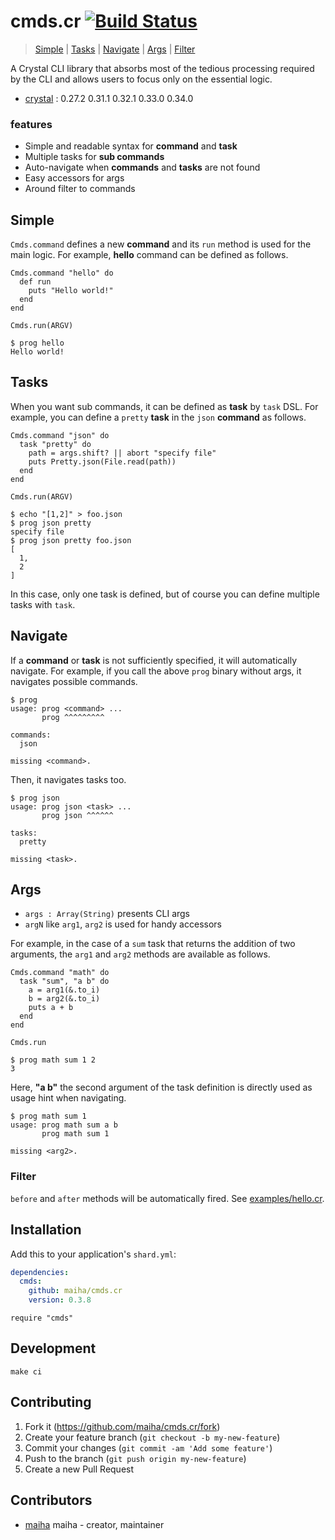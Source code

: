 # cmds.cr [![Build Status](https://travis-ci.org/maiha/cmds.cr.svg?branch=master)](https://travis-ci.org/maiha/cmds.cr)

> [Simple](#Simple) | [Tasks](#Tasks) | [Navigate](#Navigate) | [Args](#Args) | [Filter](#Filter)

A Crystal CLI library that absorbs most of the tedious processing required by the CLI and allows users to focus only on the essential logic.
- [crystal](http://crystal-lang.org/) : 0.27.2 0.31.1 0.32.1 0.33.0 0.34.0

### features
- Simple and readable syntax for **command** and **task**
- Multiple tasks for **sub commands**
- Auto-navigate when **commands** and **tasks** are not found
- Easy accessors for args
- Around filter to commands

## Simple

`Cmds.command` defines a new **command** and its `run` method is used for the main logic.
For example, **hello** command can be defined as follows.

```crystal
Cmds.command "hello" do
  def run
    puts "Hello world!"
  end
end

Cmds.run(ARGV)
```

```console
$ prog hello
Hello world!
```

## Tasks

When you want sub commands, it can be defined as **task** by `task` DSL.
For example, you can define a `pretty` **task** in the `json` **command** as follows.

```crystal
Cmds.command "json" do
  task "pretty" do
    path = args.shift? || abort "specify file"
    puts Pretty.json(File.read(path))
  end
end

Cmds.run(ARGV)
```

```console
$ echo "[1,2]" > foo.json
$ prog json pretty
specify file
$ prog json pretty foo.json
[
  1,
  2
]	
```

In this case, only one task is defined, but of course you can define multiple tasks with `task`.

## Navigate

If a **command** or **task** is not sufficiently specified, it will automatically navigate.
For example, if you call the above `prog` binary without args, it navigates possible commands.

```console
$ prog
usage: prog <command> ...
       prog ^^^^^^^^^

commands:
  json

missing <command>.
```

Then, it navigates tasks too.

```console
$ prog json
usage: prog json <task> ...
       prog json ^^^^^^

tasks:
  pretty

missing <task>.
```

## Args

- `args : Array(String)` presents CLI args
- `argN` like `arg1`, `arg2` is used for handy accessors

For example, in the case of a `sum` task that returns the addition of two arguments,
the `arg1` and `arg2` methods are available as follows.

```crystal
Cmds.command "math" do
  task "sum", "a b" do
    a = arg1(&.to_i)
    b = arg2(&.to_i)
    puts a + b
  end
end

Cmds.run
```

```console
$ prog math sum 1 2
3
```

Here, **"a b"** the second argument of the task definition is directly used as usage hint when navigating.

```console
$ prog math sum 1
usage: prog math sum a b
       prog math sum 1

missing <arg2>.
```

### Filter

`before` and `after` methods will be automatically fired.
See [examples/hello.cr](./examples/hello.cr).

## Installation

Add this to your application's `shard.yml`:

```yaml
dependencies:
  cmds:
    github: maiha/cmds.cr
    version: 0.3.8
```

```crystal
require "cmds"
```

## Development

```console
make ci
```

## Contributing

1. Fork it (<https://github.com/maiha/cmds.cr/fork>)
2. Create your feature branch (`git checkout -b my-new-feature`)
3. Commit your changes (`git commit -am 'Add some feature'`)
4. Push to the branch (`git push origin my-new-feature`)
5. Create a new Pull Request

## Contributors

- [maiha](https://github.com/maiha) maiha - creator, maintainer
